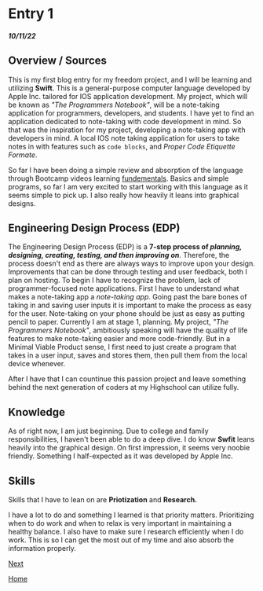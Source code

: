 # Entry 1
##### 10/11/22

## Overview / Sources

This is my first blog entry for my freedom project, and I will be learning and utilizing <b>Swift</b>. This is a general-purpose computer language developed by Apple Inc. tailored for IOS application development. My project, which will be known as *"The Programmers Notebook"*, will be a note-taking application for programmers, developers, and students. I have yet to find an application dedicated to note-taking with code development in mind. So that was the inspiration for my project, developing a note-taking app with developers in mind. A local IOS note taking application for users to take notes in with features such as ```code blocks```, and *Proper Code Etiquette Formate*.  

So far I have been doing a simple review and absorption of the language through Bootcamp videos learning <a href="https://www.youtube.com/watch?v=Ulp1Kimblg0">fundementals</a>. Basics and simple programs, so far I am very excited to start working with this language as it seems simple to pick up. I also really how heavily it leans into graphical designs.  

## Engineering Design Process (EDP)

The Engineering Design Process (EDP) is a <b>7-step process of *planning, designing, creating, testing, and then improving on*</b>. Therefore, the process doesn't end as there are always ways to improve upon your design. Improvements that can be done through testing and user feedback, both I plan on hosting. To begin I have to recognize the problem, lack of programmer-focused note applications. First I have to understand what makes a note-taking app a *note-taking app*. Going past the bare bones of taking in and saving user inputs it is important to make the process as easy for the user. Note-taking on your phone should be just as easy as putting pencil to paper. Currently I am at stage 1, planning. My project, *"The Programmers Notebook"*, ambitiously speaking will have the quality of life features to make note-taking easier and more code-friendly. But in a Minimal Viable Product sense, I first need to just create a program that takes in a user input, saves and stores them, then pull them from the local device whenever. 
 
After I have that I can countinue this passion project and leave something behind the next generation of coders at my Highschool can utilize fully. 
 
## Knowledge

As of right now, I am just beginning. Due to college and family responsibilities, I haven't been able to do a deep dive. I do know <b>Swfit</b> leans heavily into the graphical design. On first impression, it seems very noobie friendly. Something I half-expected as it was developed by Apple Inc. 

## Skills

Skills that I have to lean on are <b>Priotization</b> and <b>Research.</b>

I have a lot to do and something I learned is that priority matters. Prioritizing when to do work and when to relax is very important in maintaining a healthy balance. I also have to make sure I research efficiently when I do work. This is so I can get the most out of my time and also absorb the information properly. 


[Next](entry02.md)

[Home](../README.md)
